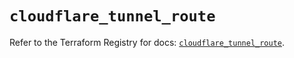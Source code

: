 # `cloudflare_tunnel_route`

Refer to the Terraform Registry for docs: [`cloudflare_tunnel_route`](https://registry.terraform.io/providers/cloudflare/cloudflare/4.27.0/docs/resources/tunnel_route).
